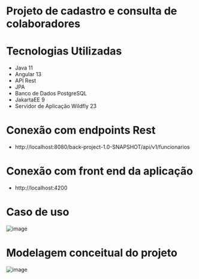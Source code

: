 # Projeto de cadastro e consulta de colaboradores

# Tecnologias Utilizadas
- Java 11
- Angular 13
- API Rest
- JPA
- Banco de Dados PostgreSQL
- JakartaEE 9
- Servidor de Aplicação Wildfly 23

# Conexão com endpoints Rest
- http://localhost:8080/back-project-1.0-SNAPSHOT/api/v1/funcionarios

# Conexão com front end da aplicação
- http://localhost:4200

# Caso de uso
![image](https://github.com/user-attachments/assets/ce85a26d-c132-438a-a343-fe7b1f422b91)

# Modelagem conceitual do projeto
![image](https://github.com/user-attachments/assets/05bd52a8-852d-4c6a-91a8-dabf8232c75e)
